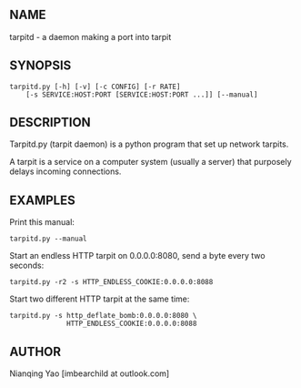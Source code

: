 ## NAME

tarpitd - a daemon making a port into tarpit

## SYNOPSIS

    tarpitd.py [-h] [-v] [-c CONFIG] [-r RATE] 
        [-s SERVICE:HOST:PORT [SERVICE:HOST:PORT ...]] [--manual]

## DESCRIPTION

Tarpitd.py (tarpit daemon) is a python program that set up network tarpits.

A tarpit is a service on a computer system (usually a server) that purposely
delays incoming connections.

## EXAMPLES

Print this manual:

    tarpitd.py --manual

Start an endless HTTP tarpit on 0.0.0.0:8080, send a byte every two seconds:

    tarpitd.py -r2 -s HTTP_ENDLESS_COOKIE:0.0.0.0:8088

Start two different HTTP tarpit at the same time:

    tarpitd.py -s http_deflate_bomb:0.0.0.0:8080 \
                  HTTP_ENDLESS_COOKIE:0.0.0.0:8088 

## AUTHOR

Nianqing Yao [imbearchild at outlook.com]

